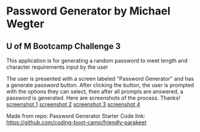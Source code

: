 # Password Generator by Michael Wegter
## U of M Bootcamp Challenge 3

This application is for generating a random password to meet length and character requirements input by the user

The user is presented with a screen labeled "Password Generator" and has a generate password button. After clicking the button, the user is prompted with the options they can select, then after all prompts are answered, a password is generated. Here are screenshots of the process. Thanks!
[screenshot 1](assets/1.png)
[screenshot 2](assets/2.png)
[screenshot 3](assets/3.png)
[screenshot 4](assets/4.png)

Made from repo: Password Generator Starter Code link: https://github.com/coding-boot-camp/friendly-parakeet
